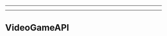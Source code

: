 -----------------------------------------------------------
--------------------------------------------------------------------------------------------------
# VideoGameAPI
